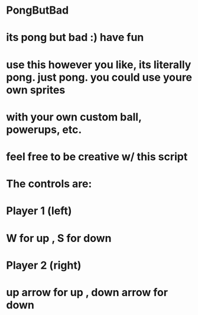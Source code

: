 # PongButBad
# its pong but bad :) have fun
# use this however you like, its literally pong. just pong. you could use youre own sprites
# with your own custom ball, powerups, etc.
# feel free to be creative w/ this script
# The controls are:
# Player 1 (left)
# W for up , S for down
# Player 2 (right)
# up arrow for up , down arrow for down